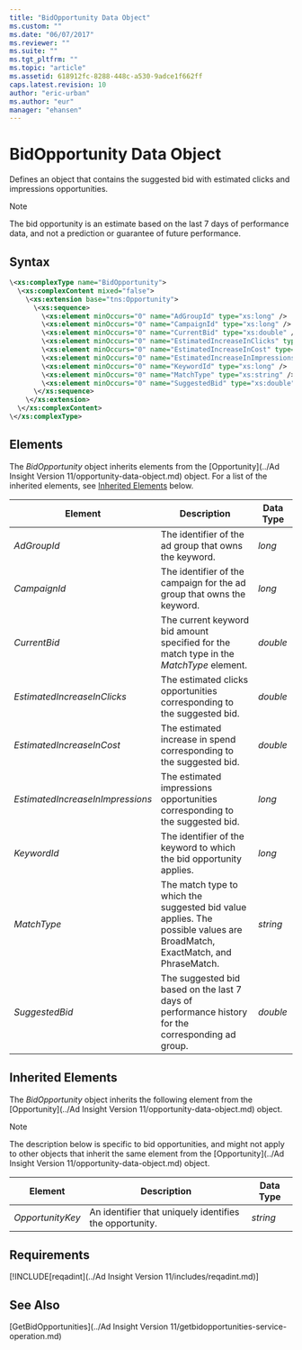 ```yaml
---
title: "BidOpportunity Data Object"
ms.custom: ""
ms.date: "06/07/2017"
ms.reviewer: ""
ms.suite: ""
ms.tgt_pltfrm: ""
ms.topic: "article"
ms.assetid: 618912fc-8288-448c-a530-9adce1f662ff
caps.latest.revision: 10
author: "eric-urban"
ms.author: "eur"
manager: "ehansen"
---
```

# BidOpportunity Data Object
Defines an object that contains the suggested bid with estimated clicks and impressions opportunities.

> [!NOTE]
> The bid opportunity is an estimate based on the last 7 days of performance data, and not a prediction or guarantee of future performance.

## Syntax

```xml
\<xs:complexType name="BidOpportunity">
  \<xs:complexContent mixed="false">
    \<xs:extension base="tns:Opportunity">
      \<xs:sequence>
        \<xs:element minOccurs="0" name="AdGroupId" type="xs:long" />
        \<xs:element minOccurs="0" name="CampaignId" type="xs:long" />
        \<xs:element minOccurs="0" name="CurrentBid" type="xs:double" />
        \<xs:element minOccurs="0" name="EstimatedIncreaseInClicks" type="xs:double" />
        \<xs:element minOccurs="0" name="EstimatedIncreaseInCost" type="xs:double" />
        \<xs:element minOccurs="0" name="EstimatedIncreaseInImpressions" type="xs:long" />
        \<xs:element minOccurs="0" name="KeywordId" type="xs:long" />
        \<xs:element minOccurs="0" name="MatchType" type="xs:string" />
        \<xs:element minOccurs="0" name="SuggestedBid" type="xs:double" />
      \</xs:sequence>
    \</xs:extension>
  \</xs:complexContent>
\</xs:complexType>
```

## <a name="Elements"></a>Elements
The *BidOpportunity* object inherits elements from the [Opportunity](../Ad Insight Version 11/opportunity-data-object.md) object. For a list of the inherited elements, see [Inherited Elements](#InheritedElements) below.

|Element|Description|Data Type|
|-----------|---------------|-------------|
|*AdGroupId*|The identifier of the ad group that owns the keyword.|*long*|
|*CampaignId*|The identifier of the campaign for the ad group that owns the keyword.|*long*|
|*CurrentBid*|The current keyword bid amount specified for the match type in the *MatchType* element.|*double*|
|*EstimatedIncreaseInClicks*|The estimated clicks opportunities corresponding to the suggested bid.|*double*|
|*EstimatedIncreaseInCost*|The estimated increase in spend corresponding to the suggested bid.|*double*|
|*EstimatedIncreaseInImpressions*|The estimated impressions opportunities corresponding to the suggested bid.|*long*|
|*KeywordId*|The identifier of the keyword to which the bid opportunity applies.|*long*|
|*MatchType*|The match type to which the suggested bid value applies. The possible values are BroadMatch, ExactMatch, and PhraseMatch.|*string*|
|*SuggestedBid*|The suggested bid based on the last 7 days of performance history for the corresponding ad group.|*double*|

## <a name="InheritedElements"></a>Inherited Elements
The *BidOpportunity* object inherits the following element from the [Opportunity](../Ad Insight Version 11/opportunity-data-object.md) object. 

> [!NOTE]
> The description below is specific to bid opportunities, and might not apply to other objects that inherit the same element from the [Opportunity](../Ad Insight Version 11/opportunity-data-object.md) object.

|Element|Description|Data Type|
|-----------|---------------|-------------|
|*OpportunityKey*|An identifier that uniquely identifies the opportunity.|*string*|

## Requirements
[!INCLUDE[reqadint](../Ad Insight Version 11/includes/reqadint.md)]
## See Also
[GetBidOpportunities](../Ad Insight Version 11/getbidopportunities-service-operation.md)

